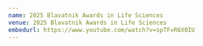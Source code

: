 ```yaml
---
name: 2025 Blavatnik Awards in Life Sciences
venue: 2025 Blavatnik Awards in Life Sciences
embedurl: https://www.youtube.com/watch?v=spTFvR6X0IU
---
```


